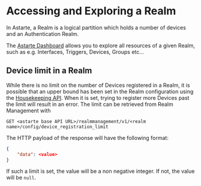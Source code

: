 # Accessing and Exploring a Realm

In Astarte, a Realm is a logical partition which holds a number of devices and an Authentication
Realm.

The [Astarte Dashboard](015-astarte_dahsboard) allows you to explore all resources of a given Realm,
such as e.g. Interfaces, Triggers, Devices, Groups etc...

## Device limit in a Realm
While there is no limit on the number of Devices registered in a Realm, it is possible that an
upper bound has been set in the Realm configuration using the [Housekeeping API]().
When it is set, trying to register more Devices past the limit will result in an error.
The limit can be retrieved from Realm Management with

`GET <astarte base API URL>/realmmanagement/v1/<realm name>/config/device_registration_limit`

The HTTP payload of the response will have the following format:

```json
{
    "data": <value>
}
```

If such a limit is set, the value will be a non negative integer.
If not, the value will be `null`.
